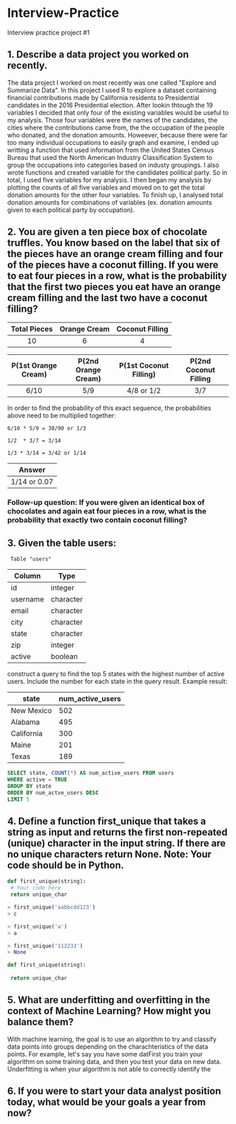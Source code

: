 # Interview-Practice
Interview practice project #1

## 1. Describe a data project you worked on recently.

  The data project I worked on most recently was one called "Explore and Summarize Data".  In this project I used R to explore a dataset containing financial contributions made by California residents to Presidential candidates in the 2016 Presidential election.  After lookin thtough the 19 variables I decided that only four of the existing variables would be useful to my analysis.  Those four variables were the names of the candidates, the cities where the contributions came from, the the occupation of the people who donated, and the donation amounts.  Howeever, because there were far too many individual occupations to easily graph and examine, I ended up writting a function that used information from the United States Census Bureau that used the North American Industry Classification System to group the occupations into categories based on industy groupings. I also wrote functions and created variable for the candidates political party.  So in total, I used five variables for my analysis.  I then began my analysis by plotting the counts of all five variables and moved on to get the total donation amounts for the other four variables.  To finish up, I analysed total donation amounts for combinations of variables (ex. donation amounts given to each political party by occupation).


## 2. You are given a ten piece box of chocolate truffles. You know based on the label that six of the pieces have an orange cream filling and four of the pieces have a coconut filling. If you were to eat four pieces in a row, what is the probability that the first two pieces you eat have an orange cream filling and the last two have a coconut filling?


| Total Pieces | Orange Cream | Coconut Filling |
| :---: | :---: | :---: |
| 10 | 6 | 4 |

| P(1st Orange Cream) | P(2nd Orange Cream) | P(1st Coconut Filling) | P(2nd Coconut Filling |
| :---: | :---: | :---: | :---: |
| 6/10 | 5/9 | 4/8 or 1/2 | 3/7 |

In order to find the probability of this exact sequence, the probabilities above need to be multiplied together:

```
6/10 * 5/9 = 30/90 or 1/3

1/2  * 3/7 = 3/14

1/3 * 3/14 = 3/42 or 1/14
```
 
| **Answer** | 
| --- |
| 1/14 or 0.07 |

### Follow-up question: If you were given an identical box of chocolates and again eat four pieces in a row, what is the probability that exactly two contain coconut filling?


## 3. Given the table users:

     Table "users"
| Column | Type |
| --- | --- |
| id | integer |
| username | character |
| email | character |
| city | character |
| state | character |
| zip | integer |
| active | boolean |

construct a query to find the top 5 states with the highest number of active users. Include the number for each state in the query result. Example result:

| state | num_active_users |
| --- | --- |
| New Mexico | 502 |
| Alabama | 495 |
| California | 300 |
| Maine | 201 |
| Texas | 189 |

```SQL
SELECT state, COUNT(*) AS num_active_users FROM users
WHERE active = TRUE
GROUP BY state
ORDER BY num_actve_users DESC
LIMIT 5
```

## 4. Define a function first_unique that takes a string as input and returns the first non-repeated (unique) character in the input string. If there are no unique characters return None. Note: Your code should be in Python.

```python
def first_unique(string):
 # Your code here
 return unique_char

> first_unique('aabbcdd123')
> c

> first_unique('a')
> a

> first_unique('112233')
> None
```
```python
def first_unique(string):
 
 return unique_char
```

## 5. What are underfitting and overfitting in the context of Machine Learning? How might you balance them?
  With machine learning, the goal is to use an algorithm to try and classify data points into groups depending on the charachteristics of the data points.  For example, let's say you have some datFirst you train your algorithm on some training data, and then you test your data on new data.
  Underfitting is when your algorithm is not able to correctly identify the
  
## 6. If you were to start your data analyst position today, what would be your goals a year from now?
